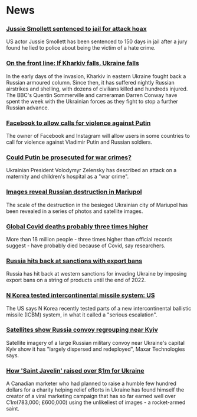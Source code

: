 # News
### [Jussie Smollett sentenced to jail for attack hoax](https://www.bbc.com/news/world-us-canada-60695975)
US actor Jussie Smollett has been sentenced to 150 days in jail after a jury found he lied to police about being the victim of a hate crime.
### [On the front line: If Kharkiv falls, Ukraine falls](https://www.bbc.com/news/world-europe-60693166)
In the early days of the invasion, Kharkiv in eastern Ukraine fought back a Russian armoured column. Since then, it has suffered nightly Russian airstrikes and shelling, with dozens of civilians killed and hundreds injured. The BBC's Quentin Sommerville and cameraman Darren Conway have spent the week with the Ukrainian forces as they fight to stop a further Russian advance. 
### [Facebook to allow calls for violence against Putin](https://www.bbc.com/news/technology-60702619)
The owner of Facebook and Instagram will allow users in some countries to call for violence against Vladimir Putin and Russian soldiers. 
### [Could Putin be prosecuted for war crimes?](https://www.bbc.com/news/world-60690688)
Ukrainian President Volodymyr Zelensky has described an attack on a maternity and children's hospital as a "war crime". 
### [Images reveal Russian destruction in Mariupol](https://www.bbc.com/news/world-europe-60695465)
The scale of the destruction in the besieged Ukrainian city of Mariupol has been revealed in a series of photos and satellite images.
### [Global Covid deaths probably three times higher](https://www.bbc.com/news/health-60690251)
More than 18 million people - three times higher than official records suggest - have probably died because of Covid, say researchers.
### [Russia hits back at sanctions with export bans](https://www.bbc.com/news/business-60689279)
Russia has hit back at western sanctions for invading Ukraine by imposing export bans on a string of products until the end of 2022.
### [N Korea tested intercontinental missile system: US](https://www.bbc.com/news/world-asia-60702463)
The US says N Korea recently tested parts of a new intercontinental ballistic missile (ICBM) system, in what it called a "serious escalation".
### [Satellites show Russia convoy regrouping near Kyiv](https://www.bbc.com/news/world-europe-60702464)
Satellite imagery of a large Russian military convoy near Ukraine's capital Kyiv show it has "largely dispersed and redeployed", Maxar Technologies says.
### [How 'Saint Javelin' raised over $1m for Ukraine](https://www.bbc.com/news/world-us-canada-60700906)
A Canadian marketer who had planned to raise a humble few hundred dollars for a charity helping relief efforts in Ukraine has found himself the creator of a viral marketing campaign that has so far earned well over C$1m ($783,000; £600,000) using the unlikeliest of images - a rocket-armed saint. 
